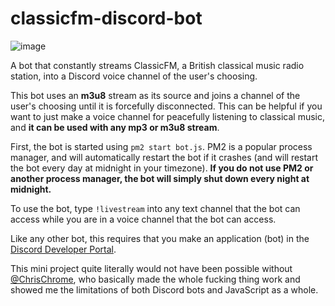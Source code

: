 # classicfm-discord-bot
![image](https://github.com/szeremeta1/classicfm-discord-bot/assets/66704967/9e0d5bde-b57f-4474-b16e-a1ab552c119d)

A bot that constantly streams ClassicFM, a British classical music radio station, into a Discord voice channel of the user's choosing.

This bot uses an **m3u8** stream as its source and joins a channel of the user's choosing until it is forcefully disconnected. This can be helpful if you want to just make a voice channel for peacefully listening to classical music, and **it can be used with any mp3 or m3u8 stream**. 

First, the bot is started using `pm2 start bot.js`. PM2 is a popular process manager, and will automatically restart the bot if it crashes (and will restart the bot every day at midnight in your timezone). **If you do not use PM2 or another process manager, the bot will simply shut down every night at midnight.**

To use the bot, type ``!livestream`` into any text channel that the bot can access while you are in a voice channel that the bot can access.

Like any other bot, this requires that you make an application (bot) in the [Discord Developer Portal](https://discord.com/developers/applications).

This mini project quite literally would not have been possible without [@ChrisChrome](https://github.com/ChrisChrome), who basically made the whole fucking thing work and showed me the limitations of both Discord bots and JavaScript as a whole.
